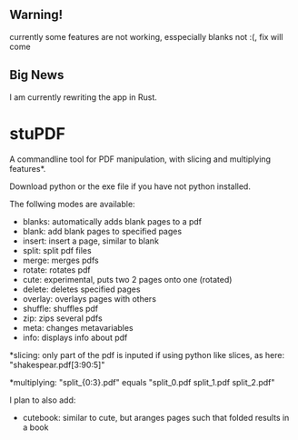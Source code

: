 ## Warning!
currently some features are not working, esspecially blanks not :(, fix will come

## Big News
I am currently rewriting the app in Rust.

# stuPDF
A commandline tool for PDF manipulation, with slicing and multiplying features*.

Download python or the exe file if you have not python installed.

The follwing modes are available:
- blanks: automatically adds blank pages to a pdf
- blank: add blank pages to specified pages
- insert: insert a page, similar to blank
- split: split pdf files
- merge: merges pdfs
- rotate: rotates pdf
- cute: experimental, puts two 2 pages onto one (rotated)
- delete: deletes specified pages
- overlay: overlays pages with others
- shuffle: shuffles pdf
- zip: zips several pdfs
- meta: changes metavariables
- info: displays info about pdf

*slicing: only part of the pdf is inputed if using python like slices, as here: "shakespear.pdf[3:90:5]"
          
*multiplying: "split_{0:3}.pdf" equals "split_0.pdf split_1.pdf split_2.pdf"

I plan to also add:
- cutebook: similar to cute, but aranges pages such that folded results in a book
